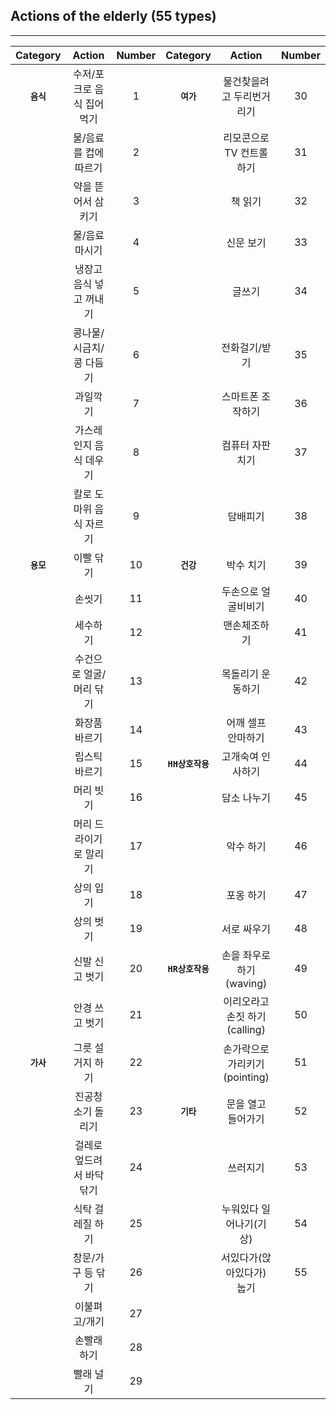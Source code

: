 ## Actions of the elderly (55 types)
------------------------------------------------------------------------------
|    Category     |   Action   |Number|    Category    |   Action   |Number|
|:-----------:|:------------:|:---:|:---:|:---:|:---:|
|**`음식`**|수저/포크로 음식 집어먹기|1|**`여가`**|물건찾을려고 두리번거리기|30|
||물/음료를 컵에 따르기|2||리모콘으로 TV 컨트롤하기|31|
||약을 뜯어서 삼키기|3||책 읽기|32|
||물/음료 마시기|4||신문 보기|33|
||냉장고 음식 넣고 꺼내기|5||글쓰기|34|
||콩나물/시금치/콩 다듬기|6||전화걸기/받기|35|
||과일깍기|7||스마트폰 조작하기|36|
||가스레인지 음식 데우기|8||컴퓨터 자판 치기|37|
||칼로 도마위 음식 자르기|9||담배피기|38|
|**`용모`**|이빨 닦기|10|**`건강`**|박수 치기|39|
||손씻기|11||두손으로 얼굴비비기|40|
||세수하기|12||맨손체조하기|41|
||수건으로 얼굴/머리 닦기|13||목돌리기 운동하기|42|
||화장품 바르기|14||어깨 셀프 안마하기|43|
||립스틱 바르기|15|**`HH상호작용`**|고개숙여 인사하기|44|
||머리 빗기|16||담소 나누기|45|
||머리 드라이기로 말리기|17||악수 하기|46|
||상의 입기|18||포옹 하기|47|
||상의 벗기|19||서로 싸우기|48|
||신발 신고 벗기|20|**`HR상호작용`**|손을 좌우로 하기 (waving)|49|
||안경 쓰고 벗기|21||이리오라고 손짓 하기 (calling)|50|
|**`가사`**|그릇 설거지 하기|22||손가락으로 가리키기 (pointing)|51|
||진공청소기 돌리기|23|**`기타`**|문을 열고 들어가기|52|
||걸레로 엎드려서 바닥 닦기|24||쓰러지기|53|
||식탁 걸레질 하기|25||누워있다 일어나기(기상)|54|
||창문/가구 등 닦기|26||서있다가(앉아있다가) 눕기|55|
||이불펴고/개기|27|
||손빨래하기|28|
||빨래 널기|29|


